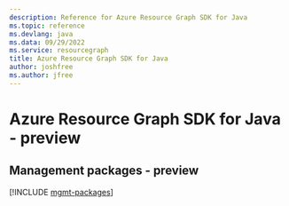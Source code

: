 ```yaml
---
description: Reference for Azure Resource Graph SDK for Java
ms.topic: reference
ms.devlang: java
ms.data: 09/29/2022
ms.service: resourcegraph
title: Azure Resource Graph SDK for Java
author: joshfree
ms.author: jfree
---
```

# Azure Resource Graph SDK for Java - preview

## Management packages - preview
[!INCLUDE [mgmt-packages](resource-graph-mgmt-index.md)]